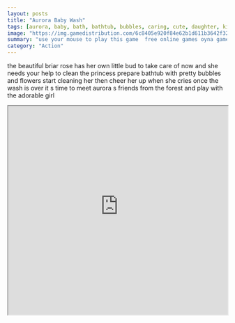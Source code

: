 ```yaml
---
layout: posts
title: "Aurora Baby Wash"
tags: [aurora, baby, bath, bathtub, bubbles, caring, cute, daughter, kids, mother, princess, simulation, toys, wash, water, briar, rose, free, online, games, oyna, game, free, games, play, play, games]
image: "https://img.gamedistribution.com/6c8405e920f84e62b1d611b3642f32c4.jpg"
summary: "use your mouse to play this game  free online games oyna game free games play play games"
category: "Action"
---
```


the beautiful briar rose has her own little bud to take care of now and she needs your help to clean the princess prepare bathtub with pretty bubbles and flowers start cleaning her then cheer her up when she cries once the wash is over it s time to meet aurora s friends from the forest and play with the adorable girl

<iframe width="100%" height="480px;" src="https://flash.gamedistribution.com?game=6c8405e920f84e62b1d611b3642f32c4"></iframe>